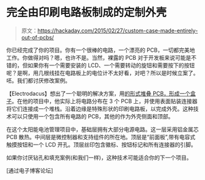 # 完全由印刷电路板制成的定制外壳

> 原文：<https://hackaday.com/2015/02/27/custom-case-made-entirely-out-of-pcbs/>

你已经完成了你的项目。你有一个很棒的电路，一个漂亮的 PCB，一切都完美地工作。你做得对吗？嗯，也许不是。当然，裸露的 PCB 对于开发板来说可能是不错的，但如果你有一个需要安装的 LCD、一个需要转动的旋钮和需要按下的按钮呢？是啊，用几根线挂在电路板上的电位计不太好看，对吧？所以是时候立案了。呸。我们都讨厌修改案例。

【Electrodacus】想出了一个聪明的解决方案，用[的形式堆叠 PCB，形成一个盒子](http://www.eevblog.com/forum/projects/make-a-cool-case-out-of-pcb-only/)。在他的项目中，他实际上将电路分布在 3 个 PCB 上，并使用表面贴装连接器将它们连接成一个堆栈。沿着边缘是特殊形状的印刷电路板，以完成外壳。这种技术可以只使用一个包含所有电路的 PCB，其他的作为外壳侧面和顶部。

在这个太阳能电池管理项目中，基础层拥有大部分电源电路。这一层采用铝金属芯 PCB 散热。中间层是微控制器和支持组件的所在地。顶层是“前面板”,带有电容式触摸按钮和一个 LCD 开孔。顶层丝印包含徽标、按钮标记和所有连接器的引脚。

如果你讨厌钻孔和填充案例(和我们一样)，这种技术可能适合你的下一个项目。

[通过电子博客论坛]